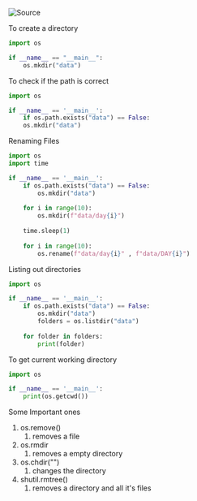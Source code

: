 ![Source](https://youtu.be/dkVYSsL90Oo?list=PLu0W_9lII9agwh1XjRt242xIpHhPT2llg)

To create a directory
```python
import os

if __name__ == "__main__":
	os.mkdir("data")
```

To check if the path is correct
```python
import os

if __name__ == '__main__':
	if os.path.exists("data") == False:
	os.mkdir("data")
```

Renaming Files
```python
import os
import time

if __name__ == '__main__':
	if os.path.exists("data") == False:
		os.mkdir("data")
		
	for i in range(10):
		os.mkdir(f"data/day{i}")
		
	time.sleep(1)
	
	for i in range(10):
		os.rename(f"data/day{i}" , f"data/DAY{i}")
```

Listing out directories
```python
import os

if __name__ == '__main__':
	if os.path.exists("data") == False:
		os.mkdir("data")
		folders = os.listdir("data")
	
	for folder in folders:
		print(folder)
```

To get current working directory
```python
import os

if __name__ == '__main__':
	print(os.getcwd())
```

 Some Important ones
 1. os.remove()
	 1. removes a file
2. os.rmdir
	1. removes a empty directory
3. os.chdir("")
	1. changes the directory
4. shutil.rmtree()
	1. removes a directory and all it's files